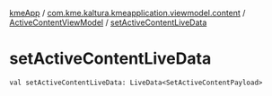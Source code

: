 [kmeApp](../../index.md) / [com.kme.kaltura.kmeapplication.viewmodel.content](../index.md) / [ActiveContentViewModel](index.md) / [setActiveContentLiveData](./set-active-content-live-data.md)

# setActiveContentLiveData

`val setActiveContentLiveData: LiveData<SetActiveContentPayload>`